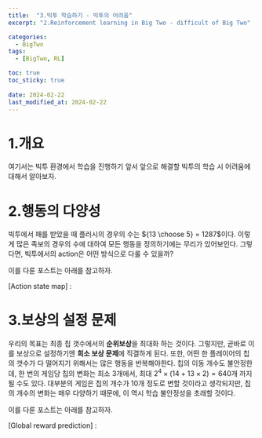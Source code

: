 ```yaml
---
title:  "3.빅투 학습하기 - 빅투의 어려움"
excerpt: "2.Reinforcement learning in Big Two - difficult of Big Two"

categories:
  - BigTwo
tags:
  - [BigTwo, RL]

toc: true
toc_sticky: true
 
date: 2024-02-22
last_modified_at: 2024-02-22
---
```


# 1.개요
여기서는 빅투 환경에서 학습을 진행하기 앞서 앞으로 해결할 빅투의 학습 시 어려움에 대해서 알아보자.

# 2.행동의 다양성
빅투에서 패를 받았을 때 플러시의 경우의 수는 ${13 \choose 5} = 1287$이다. 이렇게 많은 족보의 경우의 수에 대하여 모든 행동을 정의하기에는 무리가 있어보인다. 그렇다면, 빅투에서의 action은 어떤 방식으로 다룰 수 있을까?

이를 다룬 포스트는 아래를 참고하자.

[Action state map] : 

# 3.보상의 설정 문제
우리의 목표는 최종 칩 갯수에서의 **순위보상**을 최대화 하는 것이다. 그렇지만, 곧바로 이를 보상으로 설정하기엔 **희소 보상 문제**에 직결하게 된다. 또한, 어떤 한 플레이어의 칩의 갯수가 다 떨어지기 위해서는 많은 행동을 반복해야한다. 칩의 이동 개수도 불안정한데, 한 번의 게임당 칩의 변화는 최소 3개에서, 최대 $2^4\times(14 + 13\times2)  = 640$개 까지 될 수도 있다. 대부분의 게임은 칩의 개수가 10개 정도로 변할 것이라고 생각되지만, 칩의 개수의 변화는 매우 다양하기 때문에, 이 역시 학습 불안정성을 초래할 것이다.

이를 다룬 포스트는 아래를 참고하자.

[Global reward prediction] : 